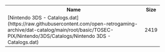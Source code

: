 <table>
<tr><th>Name</th><th>Size</th></tr>
<tr><td>[Nintendo 3DS - Catalogs.dat](https://raw.githubusercontent.com/open-retrogaming-archive/dat-catalog/main/root/basic/TOSEC-PIX/Nintendo/3DS/Catalogs/Nintendo 3DS - Catalogs.dat)</td><td>2419</td></tr>
</table>
